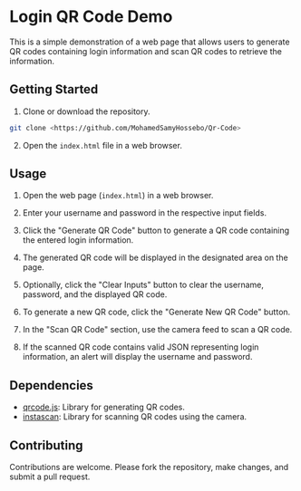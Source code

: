 # Login QR Code Demo

This is a simple demonstration of a web page that allows users to generate QR codes containing login information and scan QR codes to retrieve the information.

## Getting Started

1. Clone or download the repository.

```bash
git clone <https://github.com/MohamedSamyHossebo/Qr-Code>
```

2. Open the `index.html` file in a web browser.

## Usage

1. Open the web page (`index.html`) in a web browser.

2. Enter your username and password in the respective input fields.

3. Click the "Generate QR Code" button to generate a QR code containing the entered login information.

4. The generated QR code will be displayed in the designated area on the page.

5. Optionally, click the "Clear Inputs" button to clear the username, password, and the displayed QR code.

6. To generate a new QR code, click the "Generate New QR Code" button.

7. In the "Scan QR Code" section, use the camera feed to scan a QR code.

8. If the scanned QR code contains valid JSON representing login information, an alert will display the username and password.

## Dependencies

- [qrcode.js](https://github.com/davidshimjs/qrcodejs): Library for generating QR codes.
- [instascan](https://github.com/schmich/instascan): Library for scanning QR codes using the camera.

## Contributing

Contributions are welcome. Please fork the repository, make changes, and submit a pull request.
